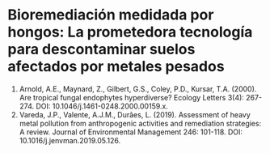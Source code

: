# Bioremediación medidada por hongos: La prometedora tecnología para descontaminar suelos afectados por metales pesados

1. Arnold, A.E., Maynard, Z., Gilbert, G.S., Coley, P.D., Kursar, T.A. (2000). Are tropical fungal endophytes hyperdiverse? Ecology Letters 3(4): 267-274. DOI: 10.1046/j.1461-0248.2000.00159.x.
2. Vareda, J.P., Valente, A.J.M., Durães, L. (2019). Assessment of heavy metal pollution from anthropogenic activities and remediation strategies: A review. Journal of Environmental Management 246: 101-118. DOI: 10.1016/j.jenvman.2019.05.126.
